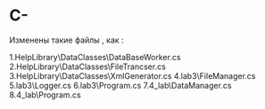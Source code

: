 # C-
Изменены такие файлы , как :

1.HelpLibrary\DataClasses\DataBaseWorker.cs
2.HelpLibrary\DataClasses\FileTrancser.cs
3.HelpLibrary\DataClasses\XmlGenerator.cs
4.lab3\FileManager.cs
5.lab3\Logger.cs
6.lab3\Program.cs
7.4_lab\DataManager.cs
8.4_lab\Program.cs
